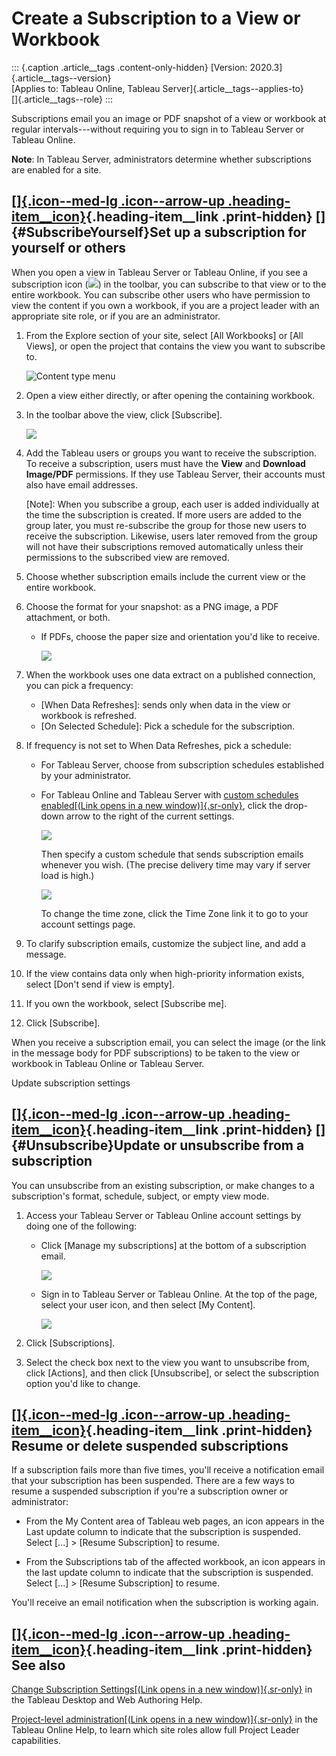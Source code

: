 

Create a Subscription to a View or Workbook
===========================================

::: {.caption .article__tags .content-only-hidden}
[Version: 2020.3]{.article__tags--version}\
[Applies to: Tableau Online, Tableau
Server]{.article__tags--applies-to}\
[]{.article__tags--role}
:::


Subscriptions email you an image or PDF snapshot of a view or workbook
at regular intervals---without requiring you to sign in to Tableau
Server or Tableau Online.

**Note**: In Tableau Server, administrators determine whether
subscriptions are enabled for a site.

<div>

<div>

[[]{.icon--med-lg .icon--arrow-up .heading-item__icon}](https://help.tableau.com/current/server/en-us/subscribe_user.htm#){.heading-item__link .print-hidden} []{#SubscribeYourself}Set up a subscription for yourself or others
--------------------------------------------------------------------------------------------------------------------------------------------------------------------------------------------------------------------------------

</div>

When you open a view in Tableau Server or Tableau Online, if you see a
subscription icon
(![](./Create%20a%20Subscription%20to%20a%20View%20or%20Workbook%20-%20Tableau_files/subscribe_icon.png))
in the toolbar, you can subscribe to that view or to the entire
workbook. You can subscribe other users who have permission to view the
content if you own a workbook, if you are a project leader with an
appropriate site role, or if you are an administrator.

1.  From the Explore section of your site, select [All
    Workbooks] or [All Views], or open the
    project that contains the view you want to subscribe to.

    ![Content type
    menu](./Create%20a%20Subscription%20to%20a%20View%20or%20Workbook%20-%20Tableau_files/subscribe_content_1a.png)

2.  Open a view either directly, or after opening the containing
    workbook.

3.  In the toolbar above the view, click [Subscribe].

    ![](./Create%20a%20Subscription%20to%20a%20View%20or%20Workbook%20-%20Tableau_files/subscribe_toolbar.png)

4.  Add the Tableau users or groups you want to receive the
    subscription. To receive a subscription, users must have the
    **View** and **Download Image/PDF** permissions. If they use Tableau
    Server, their accounts must also have email addresses.

    [Note]: When you subscribe a group, each user is added
    individually at the time the subscription is created. If more users
    are added to the group later, you must re-subscribe the group for
    those new users to receive the subscription. Likewise, users later
    removed from the group will not have their subscriptions removed
    automatically unless their permissions to the subscribed view are
    removed.

5.  Choose whether subscription emails include the current view or the
    entire workbook.

6.  Choose the format for your snapshot: as a PNG image, a PDF
    attachment, or both.

    -   If PDFs, choose the paper size and orientation you\'d like to
        receive.

        ![](./Create%20a%20Subscription%20to%20a%20View%20or%20Workbook%20-%20Tableau_files/subscription_paper.png)

7.  When the workbook uses one data extract on a published connection,
    you can pick a frequency:

    -   [When Data Refreshes]: sends only when data in the
        view or workbook is refreshed.
    -   [On Selected Schedule]: Pick a schedule for the
        subscription.

8.  If frequency is not set to When Data Refreshes, pick a schedule:

    -   For Tableau Server, choose from subscription schedules
        established by your administrator.

    -   For Tableau Online and Tableau Server with [custom schedules
        enabled[(Link opens in a new
        window)]{.sr-only}](https://help.tableau.com/current/server-linux/en-us/schedule_enable_custom.htm),
        click the drop-down arrow to the right of the current settings.

        ![](./Create%20a%20Subscription%20to%20a%20View%20or%20Workbook%20-%20Tableau_files/subscribe_options_online_sched.png)

        Then specify a custom schedule that sends subscription emails
        whenever you wish. (The precise delivery time may vary if server
        load is high.)

        ![](./Create%20a%20Subscription%20to%20a%20View%20or%20Workbook%20-%20Tableau_files/self_subscribe_topic.png)

        To change the time zone, click the Time Zone link it to go to
        your account settings page.

9.  To clarify subscription emails, customize the subject line, and add
    a message.

10. If the view contains data only when high-priority information
    exists, select [Don\'t send if view is empty].

11. If you own the workbook, select [Subscribe me].

12. Click [Subscribe].

When you receive a subscription email, you can select the image (or the
link in the message body for PDF subscriptions) to be taken to the view
or workbook in Tableau Online or Tableau Server.

Update subscription settings

</div>

<div>

<div>

[[]{.icon--med-lg .icon--arrow-up .heading-item__icon}](https://help.tableau.com/current/server/en-us/subscribe_user.htm#){.heading-item__link .print-hidden} []{#Unsubscribe}Update or unsubscribe from a subscription
-----------------------------------------------------------------------------------------------------------------------------------------------------------------------------------------------------------------------

</div>

You can unsubscribe from an existing subscription, or make changes to a
subscription's format, schedule, subject, or empty view mode.

1.  Access your Tableau Server or Tableau Online account settings by
    doing one of the following:

    -   Click [Manage my subscriptions] at the bottom of a
        subscription email.

        ![](./Create%20a%20Subscription%20to%20a%20View%20or%20Workbook%20-%20Tableau_files/subscribe_remove.png)

    -   Sign in to Tableau Server or Tableau Online. At the top of the
        page, select your user icon, and then select [My
        Content].

        ![](./Create%20a%20Subscription%20to%20a%20View%20or%20Workbook%20-%20Tableau_files/subscribe_remove2.png)

2.  Click [Subscriptions].

3.  Select the check box next to the view you want to unsubscribe from,
    click [Actions], and then click
    [Unsubscribe], or select the subscription option you\'d
    like to change.

<div>

[[]{.icon--med-lg .icon--arrow-up .heading-item__icon}](https://help.tableau.com/current/server/en-us/subscribe_user.htm#){.heading-item__link .print-hidden} Resume or delete suspended subscriptions
------------------------------------------------------------------------------------------------------------------------------------------------------------------------------------------------------

</div>

If a subscription fails more than five times, you\'ll receive a
notification email that your subscription has been suspended. There are
a few ways to resume a suspended subscription if you\'re a subscription
owner or administrator:

-   From the My Content area of Tableau web pages, an icon appears in
    the Last update column to indicate that the subscription is
    suspended. Select [\...] \> [Resume
    Subscription] to resume.

-   From the Subscriptions tab of the affected workbook, an icon appears
    in the last update column to indicate that the subscription is
    suspended. Select [\...] \> [Resume
    Subscription] to resume.

You\'ll receive an email notification when the subscription is working
again.

<div>

[[]{.icon--med-lg .icon--arrow-up .heading-item__icon}](https://help.tableau.com/current/server/en-us/subscribe_user.htm#){.heading-item__link .print-hidden} See also
----------------------------------------------------------------------------------------------------------------------------------------------------------------------

</div>

[Change Subscription Settings[(Link opens in a new
window)]{.sr-only}](https://help.tableau.com/current/pro/desktop/en-us/help.html#useracct.html)
in the Tableau Desktop and Web Authoring Help.

[Project-level administration[(Link opens in a new
window)]{.sr-only}](https://help.tableau.com/current/online/en-us/projects.htm#project-admin "Link opens article in a new browser tab")
in the Tableau Online Help, to learn which site roles allow full Project
Leader capabilities.

